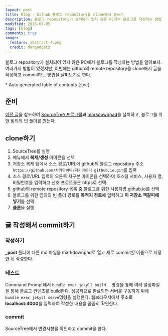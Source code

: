 ```yaml
---
layout: post
title: Blog - Github 블로그 repository를 clone해서 글쓰기
description: 블로그 repository가 설치되어 있지 않은 PC에서 블로그를 작성하는 방법
modified: 2015-07-05
tags: [blog]
comments: true
image:
  feature: abstract-4.png
  credit: dargadgetz
---
```


블로그 repository가 설치되어 있지 않은 PC에서 블로그를 작성하는 방법을 알아보자. 
여러가지 방법이 있겠지만, 이번에는 github의 remote repository를 clone해서 글을 작성하고 commit하는 방법을 살펴보기로 한다. 

<section id="table-of-contents" class="toc">
<div id="drawer" markdown="1">
*  Auto generated table of contents
{:toc}
</div>
</section><!-- /#table-of-contents -->

## 준비

[이전 글](http://hochulshin.com/how-to-use-jekyll-on-github-2/)을 참조하여 [SourceTree 프로그램](https://www.sourcetreeapp.com/)과 [markdownpad](http://markdownpad.com/download.html)를 설치하고, 블로그를 위한 임의의 빈 폴더를 만든다.  

## clone하기

1. SourceTree를 실행
2. 메뉴에서 **복제/생성** 아이콘을 선택
3. 저장소 복제 탭에서 소스 경로/URL에 github의 블로그 repository 주소 `https://github.com/자기아이디/자기아이디.github.io.git`를 입력 
4. 소스 경로/URL 입력의 오른쪽 지구본 아이콘을 선택하여 호스팅 서비스, 사용자 명, 비밀번호를 입력하고 선호 프로토콜은 https로 선택 
5. github의 remote repository 목록 중 블로그를 위한 사용자명.github.io를 선택
6. 블로그를 위한 임의의 빈 폴더 경로를 **목적지 경로**에 입력하고 **이 저장소 책갈피에 넣기**를 선택
7. **클론**을 실행    

## 글 작성해서 commit하기

### 작성하기

**_post** 폴더에 다른 md 파일을 markdownpad로 열고 새로 commit할 이름으로 저장한 뒤 작성한다. 

### 테스트

Command Prompt에서 `bundle exec jekyll build  ` 명령을 통해 여러 설정파일을 통해 블로그 컨텐츠를 build한다. 성공적으로 완료되면 서버를 구동하기 위해 `bundle exec jekyll serve`명령을 실행한다. 웹브라우저에서 주소로 **localhost:4000**을 입력하여 작성한 내용을 꼼꼼히 확인한다. 

### commit

SourceTree에서 변경사항을 확인하고 commit을 한다. 

